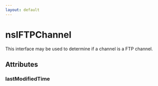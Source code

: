 ```yaml
---
layout: default
---
```


# nsIFTPChannel #
  
This interface may be used to determine if a channel is a FTP channel.  
  

## Attributes ##

### lastModifiedTime ###
